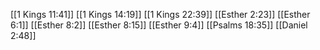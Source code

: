 [[1 Kings 11:41]]
[[1 Kings 14:19]]
[[1 Kings 22:39]]
[[Esther 2:23]]
[[Esther 6:1]]
[[Esther 8:2]]
[[Esther 8:15]]
[[Esther 9:4]]
[[Psalms 18:35]]
[[Daniel 2:48]]
